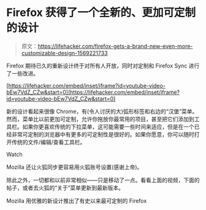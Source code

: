 # Firefox 获得了一个全新的、更加可定制的设计

> 原文：<https://lifehacker.com/firefox-gets-a-brand-new-even-more-customizable-design-1569221733>

Firefox 期待已久的重新设计终于对所有人开放，同时对定制和 Firefox Sync 进行了一些改进。

 [https://lifehacker.com/embed/inset/iframe?id=youtube-video-bEw7VdZ_CZw&start=0](https://lifehacker.com/embed/inset/iframe?id=youtube-video-bEw7VdZ_CZw&start=0) 

新的设计看起来很像 Chrome，有(令人讨厌的大)弧形标签和右边的“汉堡”菜单。然而，菜单比以前更加可定制，允许你拖放你最常用的项目，甚至把它们添加到工具栏。如果你更喜欢传统的下拉菜单，这可能需要一些时间来适应，但是在一个已经非常可定制的浏览器中有更多的可定制性是很好的。如果你愿意，你可以随时打开传统的文件/编辑/查看工具栏。

Watch

Mozilla 还让火狐同步更容易用火狐账号设置(感谢上帝)。

除此之外，一切都和以前非常相似——只是移动了一点。看看上面的视频，下面的帖子，或者去火狐的“关于”菜单更新到最新版本。

Mozilla 用优雅的新设计推出了有史以来最可定制的 Firefox